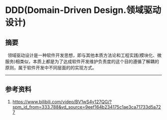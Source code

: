 # DDD(Domain-Driven Design.领域驱动设计)
## 摘要
&nbsp;&nbsp;领域驱动设计是一种软件开发思想，即与其他本质方法论和工程实践(模块化、微服务)相类似，本质上都是为了达成软件开发维护负责度的这个目的遵循了解耦的原则，属于软件开发中不同层面的的实现方式。




---

## 参考资料
1. https://www.bilibili.com/video/BV1wS4y127QG/?spm_id_from=333.788&vd_source=9eef164b234175c1ae3ca71733d5a727
